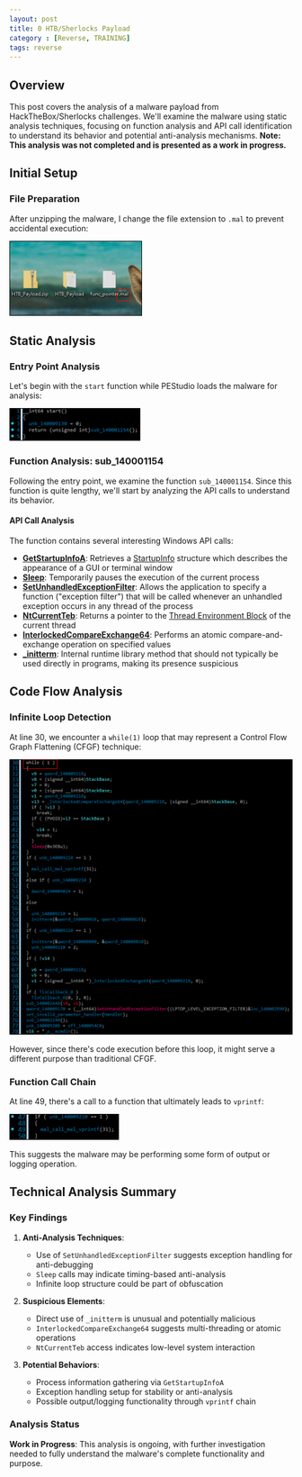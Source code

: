 ```yaml
---
layout: post
title: 0 HTB/Sherlocks Payload
category : [Reverse, TRAINING]
tags: reverse
---
```


## Overview

This post covers the analysis of a malware payload from HackTheBox/Sherlocks challenges. We'll examine the malware using static analysis techniques, focusing on function analysis and API call identification to understand its behavior and potential anti-analysis mechanisms. **Note: This analysis was not completed and is presented as a work in progress.**

## Initial Setup

### File Preparation

After unzipping the malware, I change the file extension to `.mal` to prevent accidental execution:

![File Renaming](/assets/images/hackthebox/payload/rename.png)

## Static Analysis

### Entry Point Analysis

Let's begin with the `start` function while PEStudio loads the malware for analysis:

![Start Function](/assets/images/hackthebox/payload/start.png)

### Function Analysis: sub_140001154

Following the entry point, we examine the function `sub_140001154`. Since this function is quite lengthy, we'll start by analyzing the API calls to understand its behavior.

#### API Call Analysis

The function contains several interesting Windows API calls:

- **[GetStartupInfoA](https://learn.microsoft.com/en-us/windows/win32/api/processthreadsapi/nf-processthreadsapi-getstartupinfow)**: Retrieves a [StartupInfo](https://learn.microsoft.com/en-us/windows/win32/api/processthreadsapi/ns-processthreadsapi-startupinfoa) structure which describes the appearance of a GUI or terminal window
- **[Sleep](https://learn.microsoft.com/fr-fr/windows/win32/api/synchapi/nf-synchapi-sleep)**: Temporarily pauses the execution of the current process
- **[SetUnhandledExceptionFilter](https://learn.microsoft.com/en-us/windows/win32/api/errhandlingapi/nf-errhandledexceptionfilter)**: Allows the application to specify a function ("exception filter") that will be called whenever an unhandled exception occurs in any thread of the process
- **[NtCurrentTeb](https://learn.microsoft.com/en-us/windows/win32/api/winnt/nf-winnt-ntcurrentteb)**: Returns a pointer to the [Thread Environment Block](https://learn.microsoft.com/en-us/windows/win32/api/winternl/ns-winternl-teb) of the current thread
- **[InterlockedCompareExchange64](https://learn.microsoft.com/en-us/windows/win32/api/winnt/nf-winnt-interlockedcompareexchange64)**: Performs an atomic compare-and-exchange operation on specified values
- **[_initterm](https://learn.microsoft.com/en-us/cpp/c-runtime-library/reference/initterm-initterm-e?view=msvc-170)**: Internal runtime library method that should not typically be used directly in programs, making its presence suspicious

## Code Flow Analysis

### Infinite Loop Detection

At line 30, we encounter a `while(1)` loop that may represent a Control Flow Graph Flattening (CFGF) technique:

![Infinite Loop](/assets/images/hackthebox/payload/ida2.png)

However, since there's code execution before this loop, it might serve a different purpose than traditional CFGF.

### Function Call Chain

At line 49, there's a call to a function that ultimately leads to `vprintf`:

![Function Call](/assets/images/hackthebox/payload/ida1.png)

This suggests the malware may be performing some form of output or logging operation.

## Technical Analysis Summary

### Key Findings

1. **Anti-Analysis Techniques**: 
   - Use of `SetUnhandledExceptionFilter` suggests exception handling for anti-debugging
   - `Sleep` calls may indicate timing-based anti-analysis
   - Infinite loop structure could be part of obfuscation

2. **Suspicious Elements**:
   - Direct use of `_initterm` is unusual and potentially malicious
   - `InterlockedCompareExchange64` suggests multi-threading or atomic operations
   - `NtCurrentTeb` access indicates low-level system interaction

3. **Potential Behaviors**:
   - Process information gathering via `GetStartupInfoA`
   - Exception handling setup for stability or anti-analysis
   - Possible output/logging functionality through `vprintf` chain

### Analysis Status

**Work in Progress**: This analysis is ongoing, with further investigation needed to fully understand the malware's complete functionality and purpose.